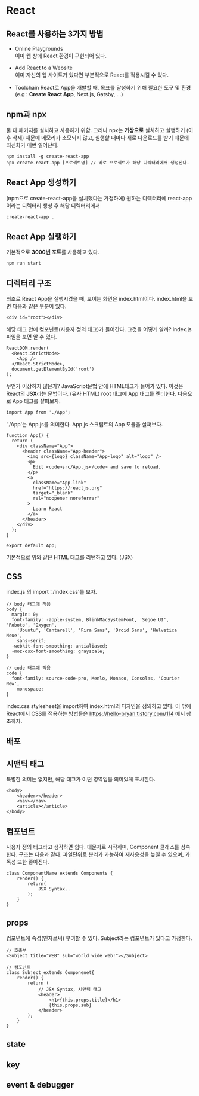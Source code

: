 # React

## React를 사용하는 3가지 방법
- Online Playgrounds  
이미 웹 상에 React 환경이 구현되어 있다.  

- Add React to a Website  
이미 자신의 웹 사이트가 있다면 부분적으로 React를 적용시킬 수 있다.  

- Toolchain
React로 App을 개발할 때, 목표를 달성하기 위해 필요한 도구 및 환경
(e.g : **Create React App**, Next.js, Gatsby, ...)

## npm과 npx
둘 다 패키지를 설치하고 사용하기 위함. 그러나 npx는 **가상으로** 설치하고 실행하기 (이후 삭제) 때문에 메모리가 소모되지 않고, 실행할 때마다 새로 다운로드를 받기 떄문에 최신화가 매번 일어난다.  

```
npm install -g create-react-app
npx create-react-app [프로젝트명] // 바로 프로젝트가 해당 디렉터리에서 생성된다.
```

## React App 생성하기
(npm으로 create-react-app을 설치했다는 가정하에)
원하는 디렉터리에 react-app이라는 디렉터리 생성 후 해당 디렉터리에서

```
create-react-app .
```

## React App 실행하기
기본적으로 **3000번 포트**를 사용하고 있다.

```
npm run start
```

## 디렉터리 구조
최초로 React App을 실행시켰을 때, 보이는 화면은 index.html이다. index.html을 보면 다음과 같은 부분이 있다.

```
<div id="root"></div>
```

해당 태그 안에 컴포넌트(사용자 정의 태그)가 들어간다. 그것을 어떻게 알까? index.js파일을 보면 알 수 있다. 

```
ReactDOM.render(
  <React.StrictMode>
    <App />
  </React.StrictMode>,
  document.getElementById('root')
);
```

무언가 이상하지 않은가? JavaScript문법 안에 HTML태그가 들어가 있다. 이것은 React의 **JSX**라는 문법이다. (유사 HTML)
root 태그에 App 태그를 렌더한다. 다음으로 App 태그를 살펴보자.

```
import App from './App';
```

'./App'는 App.js를 의미한다. App.js 스크립트의 App 모듈을 살펴보자.

```
function App() {
  return (
    <div className="App">
      <header className="App-header">
        <img src={logo} className="App-logo" alt="logo" />
        <p>
          Edit <code>src/App.js</code> and save to reload.
        </p>
        <a
          className="App-link"
          href="https://reactjs.org"
          target="_blank"
          rel="noopener noreferrer"
        >
          Learn React
        </a>
      </header>
    </div>
  );
}

export default App;
```

기본적으로 위와 같은 HTML 태그를 리턴하고 있다. (JSX)

## CSS
index.js 의 import './index.css'를 보자.

```
// body 태그에 적용
body {
  margin: 0;
  font-family: -apple-system, BlinkMacSystemFont, 'Segoe UI', 'Roboto', 'Oxygen',
    'Ubuntu', 'Cantarell', 'Fira Sans', 'Droid Sans', 'Helvetica Neue',
    sans-serif;
  -webkit-font-smoothing: antialiased;
  -moz-osx-font-smoothing: grayscale;
}

// code 태그에 적용
code {
  font-family: source-code-pro, Menlo, Monaco, Consolas, 'Courier New',
    monospace;
}
```

index.css stylesheet을 import하여 index.html의 디자인을 정의하고 있다.
이 밖에 React에서 CSS를 적용하는 방법들은
https://hello-bryan.tistory.com/114 에서 참조하자.

## 배포

## 시맨틱 태그
특별한 의미는 없지만, 해당 태그가 어떤 영역임을 의미있게 표시한다.  
```
<body>
    <header></header>
    <nav></nav>
    <article></article>
</body>
```

## 컴포넌트
사용자 정의 태그라고 생각하면 쉽다. 대문자로 시작하며, Component 클래스를 상속한다. 구조는 다음과 같다.
파일단위로 분리가 가능하여 재사용성을 높일 수 있으며, 가독성 또한 좋아진다.

```
class ComponentName extends Components {
    render() {
        return(
            JSX Syntax..
        );
    }
}
```

## props
컴포넌트에 속성(인자로써) 부여할 수 있다.
Subject라는 컴포넌트가 있다고 가정한다.

```
// 호출부
<Subject title="WEB" sub="world wide web!"></Subject>

// 컴포넌트
class Subject extends Componenet{
    render() {
        return (
            // JSX Syntax, 시맨틱 태그
            <header>
                <h1>{this.props.title}</h1>
                {this.props.sub}
            </header>
        );
    }
}
```

## state

## key

## event & debugger
